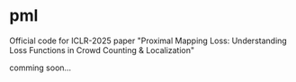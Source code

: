 # pml
Official code for ICLR-2025 paper "Proximal Mapping Loss: Understanding Loss Functions in Crowd Counting &amp; Localization"

comming soon...
